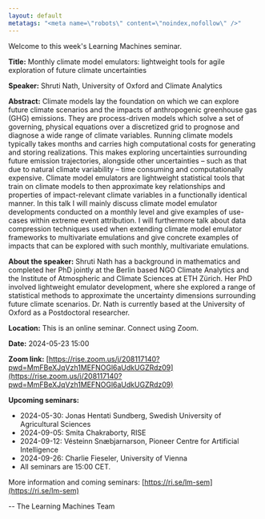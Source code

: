 ```yaml
---
layout: default
metatags: "<meta name=\"robots\" content=\"noindex,nofollow\" />"
---
```

Welcome to this week's Learning Machines seminar.

**Title:** Monthly climate model emulators: lightweight tools for agile exploration of future climate uncertainties

**Speaker:** Shruti Nath, University of Oxford and Climate Analytics

**Abstract:** Climate models lay the foundation on which we can explore future climate scenarios and the impacts of anthropogenic greenhouse gas (GHG) emissions. They are process-driven models which solve a set of governing, physical equations over a discretized grid to prognose and diagnose a wide range of climate variables. Running climate models typically takes months and carries high computational costs for generating and storing realizations. This makes exploring uncertainties surrounding future emission trajectories, alongside other uncertainties – such as that due to natural climate variability – time consuming and computationally expensive. Climate model emulators are lightweight statistical tools that train on climate models to then approximate key relationships and properties of impact-relevant climate variables in a functionally identical manner. In this talk I will mainly discuss climate model emulator developments conducted on a monthly level and give examples of use-cases within extreme event attribution. I will furthermore talk about data compression techniques used when extending climate model emulator frameworks to multivariate emulations and give concrete examples of impacts that can be explored with such monthly, multivariate emulations.

**About the speaker:** Shruti Nath has a background in mathematics and completed her PhD jointly at the Berlin based NGO Climate Analytics and the Institute of Atmospheric and Climate Sciences at ETH Zürich. Her PhD involved lightweight emulator development, where she explored a range of statistical methods to approximate the uncertainty dimensions surrounding future climate scenarios. Dr. Nath is currently based at the University of Oxford as a Postdoctoral researcher.

**Location:** This is an online seminar. Connect using Zoom.

**Date:** 2024-05-23 15:00

**Zoom link:** [https://rise.zoom.us/j/208117140?pwd=MmFBeXJqVzh1MEFNOGl6aUdkUGZRdz09](https://rise.zoom.us/j/208117140?pwd=MmFBeXJqVzh1MEFNOGl6aUdkUGZRdz09)

**Upcoming seminars:**

* 2024-05-30: Jonas Hentati Sundberg, Swedish University of Agricultural Sciences
* 2024-09-05: Smita Chakraborty, RISE
* 2024-09-12: Vésteinn Snæbjarnarson, Pioneer Centre for Artificial Intelligence
* 2024-09-26: Charlie Fieseler, University of Vienna
* All seminars are 15:00 CET.

More information and coming seminars: [https://ri.se/lm-sem](https://ri.se/lm-sem)

-- The Learning Machines Team

